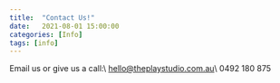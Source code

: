 ```yaml
---
title:  "Contact Us!"
date:   2021-08-01 15:00:00
categories: [Info]
tags: [info]
---
```

Email us or give us a call:\\
[hello@theplaystudio.com.au](mailto:hello@theplaystudio.com.au)\\
0492 180 875
